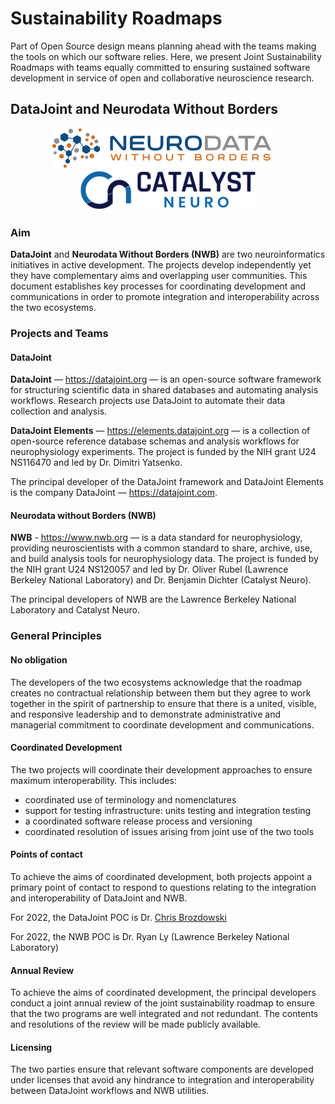 # Sustainability Roadmaps

Part of Open Source design means planning ahead with the teams making the tools on which
our software relies. Here, we present Joint Sustainability Roadmaps with teams equally
committed to ensuring sustained software development in service of open and
collaborative neuroscience research.

## DataJoint and Neurodata Without Borders

<p align="center">
   <img src="../img/NWB.png">&nbsp;&nbsp;&nbsp;&nbsp;&nbsp;<img src="../img/CatalystNeuro.png">
</center>
  
### Aim
**DataJoint** and **Neurodata Without Borders (NWB)** are two neuroinformatics 
  initiatives in active development. The projects develop independently yet they have
  complementary aims and overlapping user communities. This document establishes key
  processes for coordinating development and communications in order to promote
  integration and interoperability across the two ecosystems.

### Projects and Teams

#### DataJoint

**DataJoint** — https://datajoint.org — is an open-source software framework for
  structuring scientific data in shared databases and automating analysis workflows.
  Research projects use DataJoint to automate their data collection and analysis.

**DataJoint Elements** — https://elements.datajoint.org — is a collection of open-source
  reference database schemas and analysis workflows for neurophysiology experiments.
  The project is funded by the NIH grant U24 NS116470 and led by Dr. Dimitri Yatsenko.

The principal developer of the DataJoint framework and DataJoint Elements is the company
DataJoint — https://datajoint.com.

#### Neurodata without Borders (NWB)

**NWB** - https://www.nwb.org — is a data standard for neurophysiology, providing
  neuroscientists with a common standard to share, archive, use, and build analysis
  tools for neurophysiology data. The project is funded by the NIH grant U24 NS120057
  and led by Dr. Oliver Rubel (Lawrence Berkeley National Laboratory) and Dr. Benjamin
  Dichter (Catalyst Neuro).

The principal developers of NWB are the Lawrence Berkeley National Laboratory and
Catalyst Neuro.

### General Principles

#### No obligation

The developers of the two ecosystems acknowledge that the roadmap creates no contractual
relationship between them but they agree to work together in the spirit of partnership
to ensure that there is a united, visible, and responsive leadership and to demonstrate
administrative and managerial commitment to coordinate development and communications.

#### Coordinated Development

The two projects will coordinate their development approaches to ensure maximum
interoperability. This includes:

-   coordinated use of terminology and nomenclatures
-   support for testing infrastructure: units testing and integration testing
-   a coordinated software release process and versioning
-   coordinated resolution of issues arising from joint use of the two tools

#### Points of contact

To achieve the aims of coordinated development, both projects appoint a primary point of
contact to respond to questions relating to the integration and interoperability of
DataJoint and NWB.

For 2022, the DataJoint POC is Dr. [Chris Brozdowski](mailto:cbroz@datajoint.com)

For 2022, the NWB POC is Dr. Ryan Ly (Lawrence Berkeley National Laboratory)

#### Annual Review

To achieve the aims of coordinated development, the principal developers conduct a joint
annual review of the joint sustainability roadmap to ensure that the two programs are
well integrated and not redundant. The contents and resolutions of the review will be
made publicly available.

#### Licensing

The two parties ensure that relevant software components are developed under licenses
that avoid any hindrance to integration and interoperability between DataJoint
workflows and NWB utilities.
